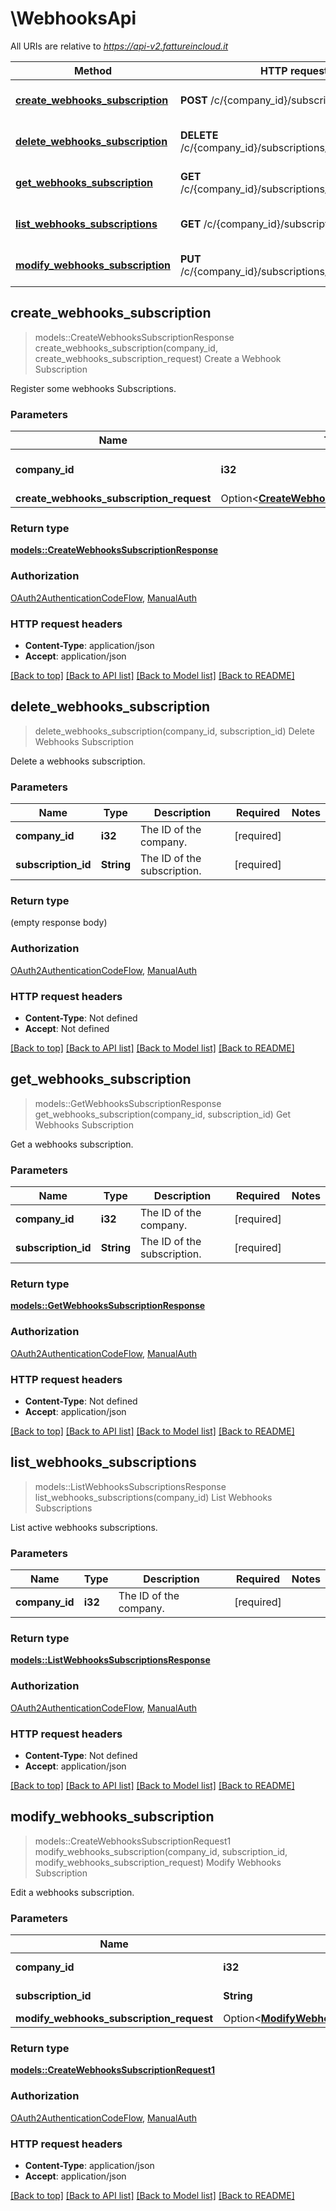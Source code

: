 # \WebhooksApi

All URIs are relative to *https://api-v2.fattureincloud.it*

Method | HTTP request | Description
------------- | ------------- | -------------
[**create_webhooks_subscription**](WebhooksApi.md#create_webhooks_subscription) | **POST** /c/{company_id}/subscriptions | Create a Webhook Subscription
[**delete_webhooks_subscription**](WebhooksApi.md#delete_webhooks_subscription) | **DELETE** /c/{company_id}/subscriptions/{subscription_id} | Delete Webhooks Subscription
[**get_webhooks_subscription**](WebhooksApi.md#get_webhooks_subscription) | **GET** /c/{company_id}/subscriptions/{subscription_id} | Get Webhooks Subscription
[**list_webhooks_subscriptions**](WebhooksApi.md#list_webhooks_subscriptions) | **GET** /c/{company_id}/subscriptions | List Webhooks Subscriptions
[**modify_webhooks_subscription**](WebhooksApi.md#modify_webhooks_subscription) | **PUT** /c/{company_id}/subscriptions/{subscription_id} | Modify Webhooks Subscription



## create_webhooks_subscription

> models::CreateWebhooksSubscriptionResponse create_webhooks_subscription(company_id, create_webhooks_subscription_request)
Create a Webhook Subscription

Register some webhooks Subscriptions.

### Parameters


Name | Type | Description  | Required | Notes
------------- | ------------- | ------------- | ------------- | -------------
**company_id** | **i32** | The ID of the company. | [required] |
**create_webhooks_subscription_request** | Option<[**CreateWebhooksSubscriptionRequest**](CreateWebhooksSubscriptionRequest.md)> |  |  |

### Return type

[**models::CreateWebhooksSubscriptionResponse**](CreateWebhooksSubscriptionResponse.md)

### Authorization

[OAuth2AuthenticationCodeFlow](../README.md#OAuth2AuthenticationCodeFlow), [ManualAuth](../README.md#ManualAuth)

### HTTP request headers

- **Content-Type**: application/json
- **Accept**: application/json

[[Back to top]](#) [[Back to API list]](../README.md#documentation-for-api-endpoints) [[Back to Model list]](../README.md#documentation-for-models) [[Back to README]](../README.md)


## delete_webhooks_subscription

> delete_webhooks_subscription(company_id, subscription_id)
Delete Webhooks Subscription

Delete a webhooks subscription.

### Parameters


Name | Type | Description  | Required | Notes
------------- | ------------- | ------------- | ------------- | -------------
**company_id** | **i32** | The ID of the company. | [required] |
**subscription_id** | **String** | The ID of the subscription. | [required] |

### Return type

 (empty response body)

### Authorization

[OAuth2AuthenticationCodeFlow](../README.md#OAuth2AuthenticationCodeFlow), [ManualAuth](../README.md#ManualAuth)

### HTTP request headers

- **Content-Type**: Not defined
- **Accept**: Not defined

[[Back to top]](#) [[Back to API list]](../README.md#documentation-for-api-endpoints) [[Back to Model list]](../README.md#documentation-for-models) [[Back to README]](../README.md)


## get_webhooks_subscription

> models::GetWebhooksSubscriptionResponse get_webhooks_subscription(company_id, subscription_id)
Get Webhooks Subscription

Get a webhooks subscription.

### Parameters


Name | Type | Description  | Required | Notes
------------- | ------------- | ------------- | ------------- | -------------
**company_id** | **i32** | The ID of the company. | [required] |
**subscription_id** | **String** | The ID of the subscription. | [required] |

### Return type

[**models::GetWebhooksSubscriptionResponse**](GetWebhooksSubscriptionResponse.md)

### Authorization

[OAuth2AuthenticationCodeFlow](../README.md#OAuth2AuthenticationCodeFlow), [ManualAuth](../README.md#ManualAuth)

### HTTP request headers

- **Content-Type**: Not defined
- **Accept**: application/json

[[Back to top]](#) [[Back to API list]](../README.md#documentation-for-api-endpoints) [[Back to Model list]](../README.md#documentation-for-models) [[Back to README]](../README.md)


## list_webhooks_subscriptions

> models::ListWebhooksSubscriptionsResponse list_webhooks_subscriptions(company_id)
List Webhooks Subscriptions

List active webhooks subscriptions.

### Parameters


Name | Type | Description  | Required | Notes
------------- | ------------- | ------------- | ------------- | -------------
**company_id** | **i32** | The ID of the company. | [required] |

### Return type

[**models::ListWebhooksSubscriptionsResponse**](ListWebhooksSubscriptionsResponse.md)

### Authorization

[OAuth2AuthenticationCodeFlow](../README.md#OAuth2AuthenticationCodeFlow), [ManualAuth](../README.md#ManualAuth)

### HTTP request headers

- **Content-Type**: Not defined
- **Accept**: application/json

[[Back to top]](#) [[Back to API list]](../README.md#documentation-for-api-endpoints) [[Back to Model list]](../README.md#documentation-for-models) [[Back to README]](../README.md)


## modify_webhooks_subscription

> models::CreateWebhooksSubscriptionRequest1 modify_webhooks_subscription(company_id, subscription_id, modify_webhooks_subscription_request)
Modify Webhooks Subscription

Edit a webhooks subscription.

### Parameters


Name | Type | Description  | Required | Notes
------------- | ------------- | ------------- | ------------- | -------------
**company_id** | **i32** | The ID of the company. | [required] |
**subscription_id** | **String** | The ID of the subscription. | [required] |
**modify_webhooks_subscription_request** | Option<[**ModifyWebhooksSubscriptionRequest**](ModifyWebhooksSubscriptionRequest.md)> |  |  |

### Return type

[**models::CreateWebhooksSubscriptionRequest1**](CreateWebhooksSubscriptionRequest_1.md)

### Authorization

[OAuth2AuthenticationCodeFlow](../README.md#OAuth2AuthenticationCodeFlow), [ManualAuth](../README.md#ManualAuth)

### HTTP request headers

- **Content-Type**: application/json
- **Accept**: application/json

[[Back to top]](#) [[Back to API list]](../README.md#documentation-for-api-endpoints) [[Back to Model list]](../README.md#documentation-for-models) [[Back to README]](../README.md)

